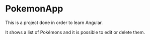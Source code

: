 # PokemonApp

This is a project done in order to learn Angular.

It shows a list of Pokémons and it is possible to edit or delete them.
